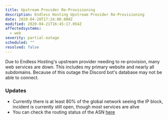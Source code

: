 ```yaml
---
title: Upstream Provider Re-Provisioning
description: Endless Hosting Upstream Provider Re-Provisioning
date: 2020-04-20T17:24:00.000Z
modified: 2020-04-21T16:45:17.054Z
affectedsystems:
  - web
severity: partial-outage
scheduled: ""
resolved: false
---
```

Due to Endless Hosting's upstream provider needing to re-provision, many web services are down. This includes my primary website and nearly all subdomains. Because of this outage the Discord bot's database may not be able to connect.

### Updates

* Currently there is at least 80% of the global network seeing the IP block, incident is currently still open, though most services are alive
* You can check the routing status of the ASN [here](https://stat.ripe.net/185.86.231.0%20-%20185.86.231.255?sourceapp=ripedb#tabId=routing)

<!--- language code: en -->